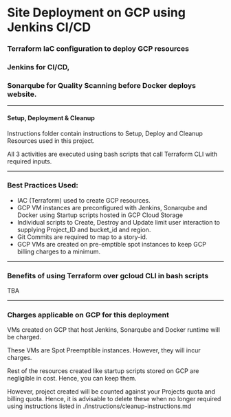 # Site Deployment on GCP using Jenkins CI/CD

### Terraform IaC configuration to deploy GCP resources

### Jenkins for CI/CD,

### Sonarqube for Quality Scanning before Docker deploys website.

---

#### Setup, Deployment & Cleanup

Instructions folder contain instructions to Setup, Deploy and Cleanup Resources used in this project.

All 3 activities are executed using bash scripts that call Terraform CLI with required inputs.

---

### Best Practices Used:

- IAC (Terraform) used to create GCP resources.
- GCP VM instances are preconfigured with Jenkins, Sonarqube and Docker using Startup scripts hosted in GCP Cloud Storage
- Individual scripts to Create, Destroy and Update limit user interaction to supplying Project_ID and bucket_id and region.
- Git Commits are required to map to a story-id.
- GCP VMs are created on pre-emptible spot instances to keep GCP billing charges to a minimum.

---

### Benefits of using Terraform over gcloud CLI in bash scripts

<!-- TODO: Write your own experience here. How much time this saved and how much state management is easier. Use Bard & ChatGPT to structure this. -->



TBA

---

### Charges applicable on GCP for this deployment

VMs created on GCP that host Jenkins, Sonarqube and Docker runtime will be charged.

These VMs are Spot Preemptible instances. However, they will incur charges.

Rest of the resources created like startup scripts stored on GCP are negligible in cost. Hence, you can keep them.

However, project created will be counted against your Projects quota and billing quota.
Hence, it is advisable to delete these when no longer required using instructions listed in ./instructions/cleanup-instructions.md
